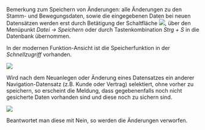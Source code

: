Bemerkung zum Speichern von Änderungen: alle Änderungen zu den Stamm- und Bewegungsdaten, sowie die eingegebenen Daten bei neuen Datensätzen werden erst durch Betätigung der Schaltfläche  ![](http://xpecto.github.io/docs/img/img_1431534106746.png),  über den Menüpunkt *Datei → Speichern*  oder durch Tastenkombination *Strg + S* in die Datenbank übernommen. 

In der modernen Funktion-Ansicht ist die Speicherfunktion in der *Schnellzugriff* vorhanden.

![](http://xpecto.github.io/docs/img/img_1461574859378.png)

Wird nach dem Neuanlegen oder Änderung eines Datensatzes ein anderer Navigation-Datensatz (z.B. Kunde oder Vertrag) selektiert, ohne vorher zu speichern, so erscheint die Meldung, dass gegebenenfalls noch nicht gesicherte Daten vorhanden sind und diese noch zu sichern sind. 

![](http://xpecto.github.io/docs/img/img_1425889416455.png)

Beantwortet man diese mit Nein,  so werden die Änderungen verworfen. 

